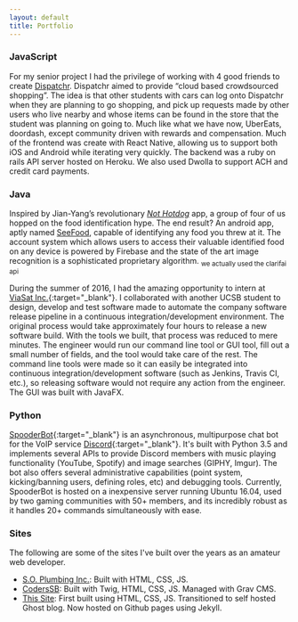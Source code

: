 ```yaml
---
layout: default
title: Portfolio
---
```


### JavaScript
For my senior project I had the privilege of working with 4 good friends to create [Dispatchr](). Dispatchr aimed to provide “cloud based crowdsourced shopping”. The idea is that other students with cars can log onto Dispatchr when they are planning to go shopping, and pick up requests made by other users who live nearby and whose items can be found in the store that the student was  planning on going to. Much like what we have now, UberEats, doordash, except community driven with rewards and compensation. Much of the frontend was create with React Native, allowing us to support both iOS and Android while iterating very quickly. The backend was a ruby on rails API server hosted on Heroku. We also used Dwolla to support ACH and credit card payments. 

### Java
Inspired by Jian-Yang’s revolutionary [_Not Hotdog_](https://www.youtube.com/watch?v=ACmydtFDTGs) app, a group of four of us hopped on the food identification hype. The end result? An android app, aptly named [SeeFood](), capable of identifying any food you threw at it. The account system which allows users to access their valuable identified food on any device is powered by Firebase and the state of the art image recognition is a sophisticated proprietary algorithm. <sub>we actually used the clarifai api</sub>

During the summer of 2016, I had the amazing opportunity to intern at [ViaSat Inc.](https://www.viasat.com/){:target="_blank"}. I collaborated with another UCSB student to design, develop and test software made to automate the company software release pipeline in a continuous integration/development environment. The original process would take approximately four hours to release a new software build. With the tools we built, that process was reduced to mere minutes. The engineer would run our command line tool or GUI tool, fill out a small number of fields, and the tool would take care of the rest. The command line tools were made so it can easily be integrated into continuous integration/development software (such as Jenkins, Travis CI, etc.), so releasing software would not require any action from the engineer. The GUI was built with JavaFX.

### Python
[SpooderBot](https://discordapp.com/oauth2/authorize?client_id=184537503284330496&scope=bot&permissions=133692435){:target="_blank"} is an asynchronous, multipurpose chat bot for the VoIP service [Discord](https://discordapp.com/){:target="_blank"}. It's built with Python 3.5 and implements several APIs to provide Discord members with music playing functionality (YouTube, Spotify) and image searches (GIPHY, Imgur). The bot also offers several administrative capabilities (point system, kicking/banning users, defining roles, etc) and debugging tools. Currently, SpooderBot is hosted on a inexpensive server running Ubuntu 16.04, used by two gaming communities with 50+ members, and its incredibly robust as it handles 20+ commands simultaneously with ease. 

### Sites
The following are some of the sites I've built over the years as an amateur web developer.

- [S.O. Plumbing Inc.](http://soplumbinginc.com/): Built with HTML, CSS, JS.
- [CodersSB](http://coderssb.com/): Built with Twig, HTML, CSS, JS. Managed with Grav CMS.
- [This Site](): First built using HTML, CSS, JS. Transitioned to self hosted Ghost blog. Now hosted on Github pages using Jekyll.